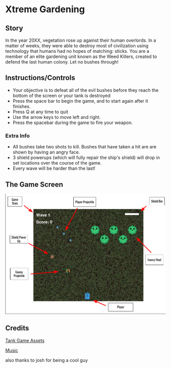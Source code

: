 # Xtreme Gardening
## Story
In the year 20XX, vegetation rose up against their human overlords.
In a matter of weeks, they were able to destroy most of civilization using technology that humans had no hopes of matching: sticks.
You are a member of an elite gardening unit known as the Weed Killers, created to defend the last human colony. Let no bushes through!

## Instructions/Controls
- Your objective is to defeat all of the evil bushes before they reach the bottom of the screen or your tank is destroyed
- Press the space bar to begin the game, and to start again after it finishes. 
- Press Q at any time to quit
- Use the arrow keys to move left and right.
- Press the spacebar during the game to fire your weapon.

### Extra Info
- All bushes take two shots to kill. Bushes that have taken a hit are are shown by having an angry face.
- 3 shield powerups (which will fully repair the ship's shield) will drop in set locations over the course of the game.
- Every wave will be harder than the last!

## The Game Screen
![Screenshot](https://raw.githubusercontent.com/WaldWober/Xtreme-Gardening/master/Extreme%20Tutorial%20Image.png)

## Credits
[Tank Game Assets](https://www.kenney.nl/assets/topdown-tanks-redux)

[Music](https://opengameart.org/content/nes-shooter-music-5-tracks-3-jingles)
 
 
 
also thanks to josh for being a cool guy
